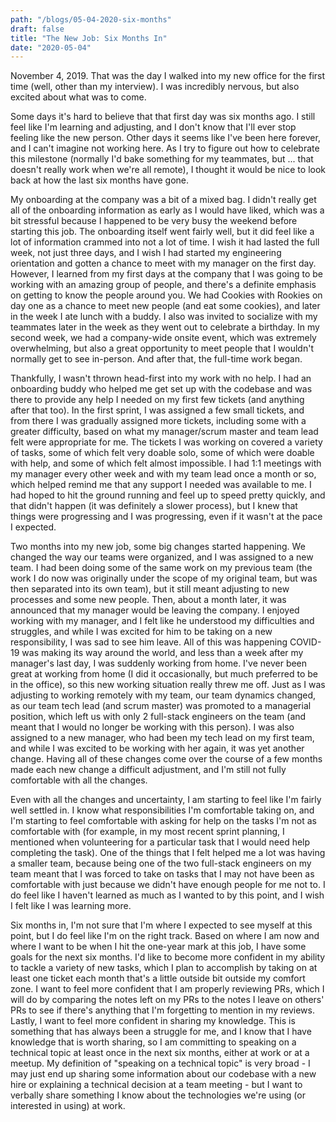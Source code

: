 ```yaml
---
path: "/blogs/05-04-2020-six-months"
draft: false 
title: "The New Job: Six Months In"
date: "2020-05-04"
---
```


November 4, 2019. That was the day I walked into my new office for the first time (well, other than my interview). I was incredibly nervous, but also excited about what was to come.

Some days it's hard to believe that that first day was six months ago. I still feel like I'm learning and adjusting, and I don't know that I'll ever stop feeling like the new person. Other days it seems like I've been here forever, and I can't imagine not working here. As I try to figure out how to celebrate this milestone (normally I'd bake something for my teammates, but ... that doesn't really work when we're all remote), I thought it would be nice to look back at how the last six months have gone.

My onboarding at the company was a bit of a mixed bag. I didn't really get all of the onboarding information as early as I would have liked, which was a bit stressful because I happened to be very busy the weekend before starting this job. The onboarding itself went fairly well, but it did feel like a lot of information crammed into not a lot of time. I wish it had lasted the full week, not just three days, and I wish I had started my engineering orientation and gotten a chance to meet with my manager on the first day. However, I learned from my first days at the company that I was going to be working with an amazing group of people, and there's a definite emphasis on getting to know the people around you. We had Cookies with Rookies on day one as a chance to meet new people (and eat some cookies), and later in the week I ate lunch with a buddy. I also was invited to socialize with my teammates later in the week as they went out to celebrate a birthday. In my second week, we had a company-wide onsite event, which was extremely overwhelming, but also a great opportunity to meet people that I wouldn't normally get to see in-person. And after that, the full-time work began.

Thankfully, I wasn't thrown head-first into my work with no help. I had an onboarding buddy who helped me get set up with the codebase and was there to provide any help I needed on my first few tickets (and anything after that too). In the first sprint, I was assigned a few small tickets, and from there I was gradually assigned more tickets, including some with a greater difficulty, based on what my manager/scrum master and team lead felt were appropriate for me. The tickets I was working on covered a variety of tasks, some of which felt very doable solo, some of which were doable with help, and some of which felt almost impossible. I had 1:1 meetings with my manager every other week and with my team lead once a month or so, which helped remind me that any support I needed was available to me. I had hoped to hit the ground running and feel up to speed pretty quickly, and that didn't happen (it was definitely a slower process), but I knew that things were progressing and I was progressing, even if it wasn't at the pace I expected.

Two months into my new job, some big changes started happening. We changed the way our teams were organized, and I was assigned to a new team. I had been doing some of the same work on my previous team (the work I do now was originally under the scope of my original team, but was then separated into its own team), but it still meant adjusting to new processes and some new people. Then, about a month later, it was announced that my manager would be leaving the company. I enjoyed working with my manager, and I felt like he understood my difficulties and struggles, and while I was excited for him to be taking on a new responsibility, I was sad to see him leave. All of this was happening COVID-19 was making its way around the world, and less than a week after my manager's last day, I was suddenly working from home. I've never been great at working from home (I did it occasionally, but much preferred to be in the office), so this new working situation really threw me off. Just as I was adjusting to working remotely with my team, our team dynamics changed, as our team tech lead (and scrum master) was promoted to a managerial position, which left us with only 2 full-stack engineers on the team (and meant that I would no longer be working with this person). I was also assigned to a new manager, who had been my tech lead on my first team, and while I was excited to be working with her again, it was yet another change. Having all of these changes come over the course of a few months made each new change a difficult adjustment, and I'm still not fully comfortable with all the changes.

Even with all the changes and uncertainty, I am starting to feel like I'm fairly well settled in. I know what responsibilities I'm comfortable taking on, and I'm starting to feel comfortable with asking for help on the tasks I'm not as comfortable with (for example, in my most recent sprint planning, I mentioned when volunteering for a particular task that I would need help completing the task). One of the things that I felt helped me a lot was having a smaller team, because being one of the two full-stack engineers on my team meant that I was forced to take on tasks that I may not have been as comfortable with just because we didn't have enough people for me not to. I do feel like I haven't learned as much as I wanted to by this point, and I wish I felt like I was learning more.

Six months in, I'm not sure that I'm where I expected to see myself at this point, but I do feel like I'm on the right track. Based on where I am now and where I want to be when I hit the one-year mark at this job, I have some goals for the next six months. I'd like to become more confident in my ability to tackle a variety of new tasks, which I plan to accomplish by taking on at least one ticket each month that's a little outside bit outside my comfort zone. I want to feel more confident that I am properly reviewing PRs, which I will do by comparing the notes left on my PRs to the notes I leave on others' PRs to see if there's anything that I'm forgetting to mention in my reviews. Lastly, I want to feel more confident in sharing my knowledge. This is something that has always been a struggle for me, and I know that I have knowledge that is worth sharing, so I am committing to speaking on a technical topic at least once in the next six months, either at work or at a meetup. My definition of "speaking on a technical topic" is very broad - I may just end up sharing some information about our codebase with a new hire or explaining a technical decision at a team meeting - but I want to verbally share something I know about the technologies we're using (or interested in using) at work.
